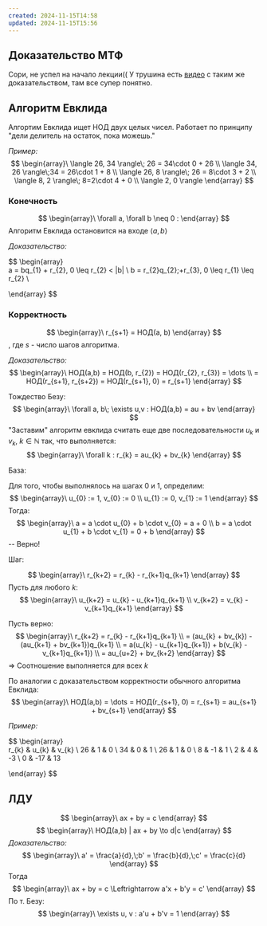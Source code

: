 ```yaml
---
created: 2024-11-15T14:58
updated: 2024-11-15T15:56
---
```


## Доказательство МТФ

Сори, не успел на начало лекции(( У трушина есть [видео](https://www.youtube.com/watch?v=BZIZJ2pgHBg&ab_channel=%D0%91%D0%BE%D1%80%D0%B8%D1%81%D0%A2%D1%80%D1%83%D1%88%D0%B8%D0%BD) с таким же доказательством, там все супер понятно.

## Алгоритм Евклида

Алгортим Евклида ищет НОД двух целых чисел. Работает по принципу "дели делитель на остаток, пока можешь."

*Пример:* 
$$
\begin{array}\
\langle 26, 34 \rangle\; 26 = 34\cdot 0 + 26 \\
\langle 34, 26 \rangle\;34 = 26\cdot 1 + 8 \\
\langle 26, 8 \rangle\; 26 = 8\cdot 3 + 2 \\
\langle 8, 2 \rangle\; 8=2\cdot 4 + 0 \\
\langle 2, 0 \rangle
\end{array}
$$
### Конечность

$$
\begin{array}\
\forall a, \forall b \neq 0 :
\end{array}
$$
Алгоритм Евклида остановится на входе $\langle a, b \rangle$

*Доказательство:* 

$$
\begin{array}\
a = bq_{1} + r_{2}, 0 \leq r_{2} < |b| \\
b = r_{2}q_{2}\;+r_{3}, 0 \leq r_{1} \leq r_{2} \\

\end{array}
$$
### Корректность

$$
\begin{array}\
r_{s+1} = НОД(a, b)
\end{array}
$$
, где $s$ - число шагов алгоритма.

*Доказательство:* 
$$
\begin{array}\
НОД(a,b) = НОД(b, r_{2}) = НОД(r_{2}, r_{3}) = \dots \\
 = НОД(r_{s+1}, r_{s+2}) = НОД(r_{s+1}, 0) = r_{s+1}
\end{array}
$$

Тождество Безу:
$$
\begin{array}\
\forall a, b\; \exists u,v : НОД(a,b) = au + bv
\end{array}
$$
"Заставим" алгоритм евклида считать еще две последовательности $u_{k}$ и $v_{k}$, $k \in \mathbb{N}$ так, что выполняется:
$$
\begin{array}\
\forall k : r_{k} = au_{k} + bv_{k}
\end{array}
$$

База:

Для того, чтобы выполнялось на шагах $0$ и $1$, определим:
$$
\begin{array}\
u_{0} := 1, v_{0} := 0 \\
u_{1} := 0, v_{1} := 1
\end{array}
$$
Тогда:
$$
\begin{array}\
a = a \cdot u_{0} + b \cdot v_{0} = a + 0 \\
b = a \cdot u_{1} + b \cdot v_{1} = 0 + b
\end{array}
$$
-- Верно!

Шаг:

$$
\begin{array}\
r_{k+2} = r_{k} - r_{k+1}q_{k+1}
\end{array}
$$
Пусть для любого $k$:
$$
\begin{array}\
u_{k+2} = u_{k} - u_{k+1}q_{k+1} \\
v_{k+2} = v_{k} - v_{k+1}q_{k+1}
\end{array}
$$

Пусть верно:
$$
\begin{array}\
r_{k+2} = r_{k} - r_{k+1}q_{k+1} \\
= (au_{k} + bv_{k}) - (au_{k+1} + bv_{k+1})q_{k+1} \\
= a(u_{k} - u_{k+1}q_{k+1}) + b(v_{k} - v_{k+1}q_{k+1}) \\
= au_{u+2} + bv_{k+2}
\end{array}
$$
$\Rightarrow$ Соотношение выполняется для всех $k$

По аналогии с доказательством корректности обычного алгоритма Евклида:
$$
\begin{array}\
НОД(a,b) = \dots = НОД(r_{s+1}, 0) = r_{s+1} = au_{s+1} + bv_{s+1}
\end{array}
$$

*Пример:* 

$$
\begin{array}\
r_{k} & u_{k} & v_{k} \\
26 & 1 & 0 \\
34 & 0 & 1 \\
26 & 1 & 0 \\
8 & -1 & 1 \\
2 & 4 & -3 \\
0 & -17 & 13

\end{array}
$$
## ЛДУ

$$
\begin{array}\
ax + by = c
\end{array}
$$
$$
\begin{array}\
НОД(a,b) | ax + by \to d|c
\end{array}
$$
*Доказательство:* $$
\begin{array}\
a' = \frac{a}{d},\;b' = \frac{b}{d},\;c' = \frac{c}{d}
\end{array}
$$
Тогда
$$
\begin{array}\
ax + by = c \Leftrightarrow a'x + b'y = c' 
\end{array}
$$
По т. Безу:
$$
\begin{array}\
\exists u, v : a'u + b'v = 1
\end{array}
$$